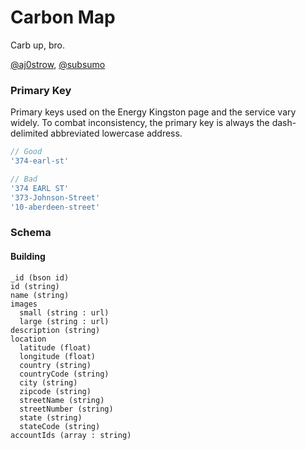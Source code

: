 # Carbon Map

Carb up, bro.

[@aj0strow](https://github.com/aj0strow), [@subsumo](https://github.com/subsumo)

### Primary Key

Primary keys used on the Energy Kingston page and the service vary widely. To combat inconsistency, the primary key is always the dash-delimited abbreviated lowercase address.

```javascript
// Good
'374-earl-st'

// Bad
'374 EARL ST'
'373-Johnson-Street'
'10-aberdeen-street'
```

### Schema

#### Building

```
_id (bson id)
id (string)
name (string)
images
  small (string : url)
  large (string : url)
description (string)
location
  latitude (float)
  longitude (float)
  country (string)
  countryCode (string)
  city (string)
  zipcode (string)
  streetName (string)
  streetNumber (string)
  state (string)
  stateCode (string)
accountIds (array : string)
```
